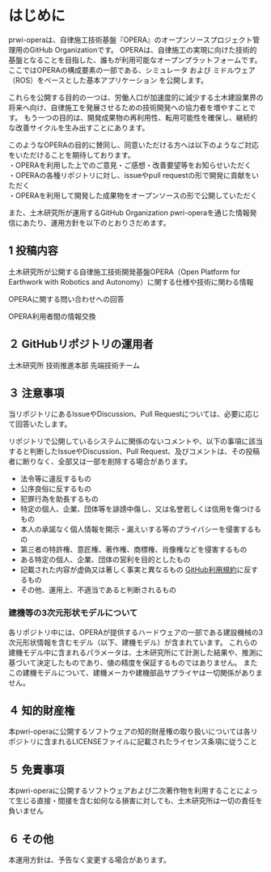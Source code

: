 # はじめに
prwi-operaは、自律施工技術基盤『OPERA』のオープンソースプロジェクト管理用のGitHub Organizationです。
OPERAは、自律施工の実現に向けた技術的基盤となることを目指した、誰もが利用可能なオープンプラットフォームです。
ここではOPERAの構成要素の一部である、シミュレータ および ミドルウェア（ROS）をベースとした基本アプリケーション を公開します。

これらを公開する目的の一つは、労働人口が加速度的に減少する土木建設業界の将来へ向け、自律施工を発展させるための技術開発への協力者を増やすことです。
もう一つの目的は、開発成果物の再利用性、転用可能性を確保し、継続的な改善サイクルを生み出すことにあります。

このようなOPERAの目的に賛同し、同意いただける方へは以下のようなご対応をいただけることを期待しております。  
・OPERAを利用した上でのご意見・ご感想・改善要望等をお知らせいただく  
・OPERAの各種リポジトリに対し、issueやpull requestの形で開発に貢献をいただく  
・OPERAを利用して開発した成果物をオープンソースの形で公開していただく  

また、土木研究所が運用するGitHub Organization pwri-operaを通じた情報発信にあたり、運用方針を以下のとおりさだめます。  

## 1 投稿内容 
土木研究所が公開する自律施工技術開発基盤OPERA（Open Platform for Earthwork with Robotics and Autonomy）に関する仕様や技術に関わる情報

OPERAに関する問い合わせへの回答

OPERA利用者間の情報交換

## ２ GitHubリポジトリの運用者
土木研究所 技術推進本部 先端技術チーム

## ３ 注意事項
当リポジトリにあるIssueやDiscussion、Pull Requestについては、必要に応じて回答いたします。

リポジトリで公開しているシステムに関係のないコメントや、以下の事項に該当すると判断したIssueやDiscussion、Pull Request、及びコメントは、その投稿者に断りなく、全部又は⼀部を削除する場合があります。

* 法令等に違反するもの
* 公序良俗に反するもの
* 犯罪行為を助長するもの
* 特定の個人、企業、団体等を誹謗中傷し、又は名誉若しくは信用を傷つけるもの
* 本人の承諾なく個人情報を開示・漏えいする等のプライバシーを侵害するもの
* 第三者の特許権、意匠権、著作権、商標権、肖像権などを侵害するもの
* ある特定の個人、企業、団体の営利を目的としたもの
* 記載された内容が虚偽又は著しく事実と異なるもの
[GitHub利用規約](https://docs.github.com/ja/github/site-policy/github-terms-of-service)に反するもの
* その他、運用上、不適当であると判断されるもの

### 建機等の3次元形状モデルについて
各リポジトリ中には、OPERAが提供するハードウェアの一部である建設機械の3次元形状情報を含むモデル（以下、建機モデル）が含まれています。
これらの建機モデル中に含まれるパラメータは、土木研究所にて計測した結果や、推測に基づいて決定したものであり、値の精度を保証するものではありません。
またこの建機モデルについて、建機メーカや建機部品サプライヤは一切関係がありません。

## ４ 知的財産権
本pwri-operaに公開するソフトウェアの知的財産権の取り扱いについては各リポジトリに含まれるLICENSEファイルに記載されたライセンス条項に従うこと

## ５ 免責事項
本pwri-operaに公開するソフトウェアおよび二次著作物を利用することによって生じる直接・間接を含む如何なる損害に対しても、土木研究所は一切の責任を負いません

## ６ その他
本運用方針は、予告なく変更する場合があります。
